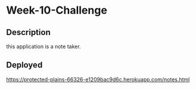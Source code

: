 # Week-10-Challenge

## Description

this application is a note taker.




## Deployed
https://protected-plains-66326-e1209bac9d6c.herokuapp.com/notes.html
